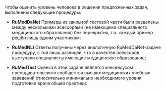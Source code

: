 Чтобы оценить уровень человека в решении предложенных задач, выполнены следующие процедуры:

- **RuMedDaNet** Примеры из закрытой тестовой части были разделены между несколькими асессорами (не имеющими специального медицинского образования) без перекрытия, т.о. каждый пример решён лишь одним участником;

- **RuMedNLI** Ответы получены через аналогичную RuMedDaNet-задаче процедуру, с той лишь разницей, что в качестве асессоров выступали специалисты имеющие медицинское образование;

- **RuMedTest** Оценка в этой задаче является консенсусом преподавательского сообщества высших медицинских учебных заведений относительно минимально необходимого уровня подготовки врача общей практики.
